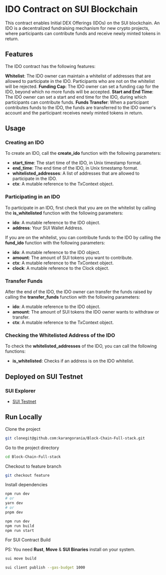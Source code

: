 # IDO Contract on SUI Blockchain

This contract enables Initial DEX Offerings (IDOs) on the SUI blockchain. An IDO is a decentralized fundraising mechanism for new crypto projects, where participants can contribute funds and receive newly minted tokens in return.

## Features

The IDO contract has the following features:

**Whitelist**: The IDO owner can maintain a whitelist of addresses that are allowed to participate in the IDO. Participants who are not on the whitelist will be rejected.
**Funding Cap**: The IDO owner can set a funding cap for the IDO, beyond which no more funds will be accepted.
**Start and End Time**: The IDO owner can set a start and end time for the IDO, during which participants can contribute funds.
**Funds Transfer**: When a participant contributes funds to the IDO, the funds are transferred to the IDO owner's account and the participant receives newly minted tokens in return.

## Usage

### Creating an IDO
   
To create an IDO, call the **create_ido** function with the following parameters:

- **start_time**: The start time of the IDO, in Unix timestamp format.
- **end_time**: The end time of the IDO, in Unix timestamp format.
- **whitelisted_addresses**: A list of addresses that are allowed to participate in the IDO.
- **ctx**: A mutable reference to the TxContext object.

### Participating in an IDO

To participate in an IDO, first check that you are on the whitelist by calling the **is_whitelisted** function with the following parameters:

- **ido**: A mutable reference to the IDO object.
- **address**: Your SUI Wallet Address.

If you are on the whitelist, you can contribute funds to the IDO by calling the **fund_ido** function with the following parameters:

- **ido**: A mutable reference to the IDO object.
- **amount**: The amount of SUI tokens you want to contribute.
- **ctx**: A mutable reference to the TxContext object.
- **clock**: A mutable reference to the Clock object.

### Transfer Funds

After the end of the IDO, the IDO owner can transfer the funds raised by calling the **transfer_funds** function with the following parameters:

- **ido**: A mutable reference to the IDO object.
- **amount**: The amount of SUI tokens the IDO owner wants to withdraw or transfer.
- **ctx**: A mutable reference to the TxContext object.

### Checking the Whitelisted Address of the IDO

To check the **whitelisted_addresses** of the IDO, you can call the following functions:

- **is_whitelisted**: Checks if an address is on the IDO whitelist.

## Deployed on SUI Testnet

### SUI Explorer

- [SUI Testnet](https://explorer.sui.io/object/0x7a397566abee80f9ecfef31e3e98cae7f9af0fb684cb6f3f9ba8ad43ede766fb)

## Run Locally

Clone the project

```bash
git clonegit@github.com:karangorania/Block-Chain-Full-stack.git
```

Go to the project directory

```bash
cd Block-Chain-Full-stack
```

Checkout to feature branch

```bash
git checkout feature
```

Install dependencies

```bash
npm run dev
# or
yarn dev
# or
pnpm dev
```

```bash
npm run dev
npm run build
npm run start
```

For SUI Contract Build

PS: You need **Rust**, **Move** & **SUI Binaries** install on your system.

```bash
sui move build
```

```bash
sui client publish --gas-budget 1000
```
